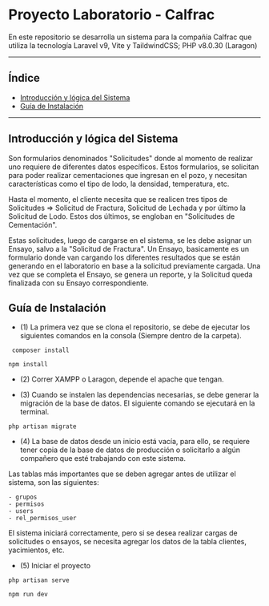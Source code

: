 # Proyecto Laboratorio - Calfrac
En este repositorio se desarrolla un sistema para la compañía Calfrac que utiliza la tecnología Laravel v9, Vite y TaildwindCSS; PHP v8.0.30 (Laragon)

---------

## Índice
- [Introducción y lógica del Sistema](#introducción-y-lógica-del-sistema)
- [Guía de Instalación](#guía-de-instalación)

-------------

## Introducción y lógica del Sistema
Son formularios denominados "Solicitudes" donde al momento de realizar uno requiere de diferentes datos específicos. Estos formularios, se solicitan para poder realizar cementaciones que ingresan en el pozo, y necesitan características como el tipo de lodo, la densidad, temperatura, etc.

Hasta el momento, el cliente necesita que se realicen tres tipos de Solicitudes => Solicitud de Fractura, Solicitud de Lechada y por último la Solicitud de Lodo. Estos dos últimos, se engloban en "Solicitudes de Cementación".

Estas solicitudes, luego de cargarse en el sistema, se les debe asignar un Ensayo, salvo a la "Solicitud de Fractura".
Un Ensayo, basicamente es un formulario donde van cargando los diferentes resultados que se están generando en el laboratorio en base a la solicitud previamente cargada.
Una vez que se completa el Ensayo, se genera un reporte, y la Solicitud queda finalizada con su Ensayo correspondiente.


## Guía de Instalación
- (1) La primera vez que se clona el repositorio, se debe de ejecutar los siguientes comandos en la consola (Siempre dentro de la carpeta).

```
 composer install
```

```
npm install
```

- (2) Correr XAMPP o Laragon, depende el apache que tengan.

- (3) Cuando se instalen las dependencias necesarias, se debe generar la migración de la base de datos. El siguiente comando se ejecutará en la terminal.

```
php artisan migrate
```

- (4) La base de datos desde un inicio está vacía, para ello, se requiere tener copia de la base de datos de producción o solicitarlo a algún compañero que esté trabajando con este sistema.

Las tablas más importantes que se deben agregar antes de utilizar el sistema, son las siguientes:

    - grupos
    - permisos
    - users
    - rel_permisos_user

El sistema iniciará correctamente, pero si se desea realizar cargas de solicitudes o ensayos, se necesita agregar los datos de la tabla clientes, yacimientos, etc.

- (5) Iniciar el proyecto

```
php artisan serve
```

```
npm run dev
```
